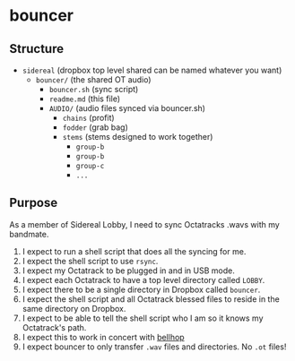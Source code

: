 # bouncer

## Structure

 - `sidereal` (dropbox top level shared can be named whatever you want)
   - `bouncer/` (the shared OT audio)
     - `bouncer.sh` (sync script)
     - `readme.md` (this file)
     - `AUDIO/` (audio files synced via bouncer.sh)
       - `chains` (profit)
       - `fodder` (grab bag)
       - `stems` (stems designed to work together)
         - `group-b`
         - `group-b`
         - `group-c`
         - `...`

## Purpose

As a member of Sidereal Lobby, I need to sync Octatracks .wavs with my bandmate.

 1. I expect to run a shell script that does all the syncing for me.
 2. I expect the shell script to use `rsync`.
 3. I expect my Octatrack to be plugged in and in USB mode.
 4. I expect each Octatrack to have a top level directory called `LOBBY`.
 5. I expect there to be a single directory in Dropbox called `bouncer`.
 6. I expect the shell script and all Octatrack blessed files to reside in the same directory on Dropbox.
 7. I expect to be able to tell the shell script who I am so it knows my Octatrack's path.
 8. I expect this to work in concert with [bellhop](https://github.com/northern-information/bellhop)
 9. I expect bouncer to only transfer `.wav` files and directories. No `.ot` files!
